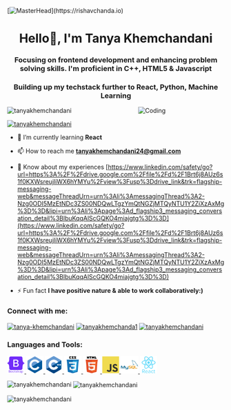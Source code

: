 [![MasterHead](https://1.bp.blogspot.com/-7A4WynwLsM...)](https://rishavchanda.io)
<h1 align="center">Hello👋, I'm Tanya Khemchandani</h1>
<h3 align="center">Focusing on frontend development and enhancing problem solving skills. I'm proficient in C++, HTML5 & Javascript</h3>
<h3 align="center">Building up my techstack further to React, Python, Machine Learning</h3>
<img align="right" alt="Coding" width="200" src="https://cdn.dribbble.com/users/1364029/screenshots/16093268/media/68e82a7fb4904614a9066d6b540c14b2.gif">

<p align="left"> <img src="https://komarev.com/ghpvc/?username=tanyakhemchandani&label=Profile%20views&color=0e75b6&style=flat" alt="tanyakhemchandani" /> </p>

<p align="left"> <a href="https://github.com/ryo-ma/github-profile-trophy"><img src="https://github-profile-trophy.vercel.app/?username=tanyakhemchandani" alt="tanyakhemchandani" /></a> </p>

- 🌱 I’m currently learning **React**

- 📫 How to reach me **tanyakhemchandani24@gmail.com**

- 📄 Know about my experiences [https://www.linkedin.com/safety/go?url=https%3A%2F%2Fdrive.google.com%2Ffile%2Fd%2F1Brt6j8AUz6s1f0KXWsreujliWX6hYMYu%2Fview%3Fusp%3Ddrive_link&trk=flagship-messaging-web&messageThreadUrn=urn%3Ali%3AmessagingThread%3A2-Nzg0ODI5MzEtNDc3ZS00NDQwLTgzYmQtNGZjMTQyNTU1Y2ZiXzAxMg%3D%3D&lipi=urn%3Ali%3Apage%3Ad_flagship3_messaging_conversation_detail%3BlbuKqqAlScGQKO4miajgtg%3D%3D](https://www.linkedin.com/safety/go?url=https%3A%2F%2Fdrive.google.com%2Ffile%2Fd%2F1Brt6j8AUz6s1f0KXWsreujliWX6hYMYu%2Fview%3Fusp%3Ddrive_link&trk=flagship-messaging-web&messageThreadUrn=urn%3Ali%3AmessagingThread%3A2-Nzg0ODI5MzEtNDc3ZS00NDQwLTgzYmQtNGZjMTQyNTU1Y2ZiXzAxMg%3D%3D&lipi=urn%3Ali%3Apage%3Ad_flagship3_messaging_conversation_detail%3BlbuKqqAlScGQKO4miajgtg%3D%3D)

- ⚡ Fun fact **I have positive nature & able to work collaboratively:)**

<h3 align="left">Connect with me:</h3>
<p align="left">
<a href="https://linkedin.com/in/tanya-khemchandani" target="blank"><img align="center" src="https://raw.githubusercontent.com/rahuldkjain/github-profile-readme-generator/master/src/images/icons/Social/linked-in-alt.svg" alt="tanya-khemchandani" height="30" width="40" /></a>
<a href="https://www.hackerrank.com/tanyakhemchanda1" target="blank"><img align="center" src="https://raw.githubusercontent.com/rahuldkjain/github-profile-readme-generator/master/src/images/icons/Social/hackerrank.svg" alt="tanyakhemchanda1" height="30" width="40" /></a>
<a href="https://www.leetcode.com/tanyakhemchandani" target="blank"><img align="center" src="https://raw.githubusercontent.com/rahuldkjain/github-profile-readme-generator/master/src/images/icons/Social/leet-code.svg" alt="tanyakhemchandani" height="30" width="40" /></a>
</p>

<h3 align="left">Languages and Tools:</h3>
<p align="left"> <a href="https://getbootstrap.com" target="_blank" rel="noreferrer"> <img src="https://raw.githubusercontent.com/devicons/devicon/master/icons/bootstrap/bootstrap-plain-wordmark.svg" alt="bootstrap" width="40" height="40"/> </a> <a href="https://www.cprogramming.com/" target="_blank" rel="noreferrer"> <img src="https://raw.githubusercontent.com/devicons/devicon/master/icons/c/c-original.svg" alt="c" width="40" height="40"/> </a> <a href="https://www.w3schools.com/cpp/" target="_blank" rel="noreferrer"> <img src="https://raw.githubusercontent.com/devicons/devicon/master/icons/cplusplus/cplusplus-original.svg" alt="cplusplus" width="40" height="40"/> </a> <a href="https://www.w3schools.com/css/" target="_blank" rel="noreferrer"> <img src="https://raw.githubusercontent.com/devicons/devicon/master/icons/css3/css3-original-wordmark.svg" alt="css3" width="40" height="40"/> </a> <a href="https://www.w3.org/html/" target="_blank" rel="noreferrer"> <img src="https://raw.githubusercontent.com/devicons/devicon/master/icons/html5/html5-original-wordmark.svg" alt="html5" width="40" height="40"/> </a> <a href="https://developer.mozilla.org/en-US/docs/Web/JavaScript" target="_blank" rel="noreferrer"> <img src="https://raw.githubusercontent.com/devicons/devicon/master/icons/javascript/javascript-original.svg" alt="javascript" width="40" height="40"/> </a> <a href="https://www.mysql.com/" target="_blank" rel="noreferrer"> <img src="https://raw.githubusercontent.com/devicons/devicon/master/icons/mysql/mysql-original-wordmark.svg" alt="mysql" width="40" height="40"/> </a> <a href="https://reactjs.org/" target="_blank" rel="noreferrer"> <img src="https://raw.githubusercontent.com/devicons/devicon/master/icons/react/react-original-wordmark.svg" alt="react" width="40" height="40"/> </a> </p>

<p><img align="left" src="https://github-readme-stats.vercel.app/api/top-langs?username=tanyakhemchandani&show_icons=true&locale=en&layout=compact" alt="tanyakhemchandani" /></p>

<p>&nbsp;<img align="center" src="https://github-readme-stats.vercel.app/api?username=tanyakhemchandani&show_icons=true&locale=en" alt="tanyakhemchandani" /></p>

<p><img align="center" src="https://github-readme-streak-stats.herokuapp.com/?user=tanyakhemchandani&" alt="tanyakhemchandani" /></p>
